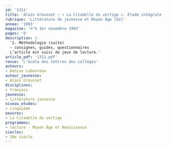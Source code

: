 ```yaml
---
id: '1311'
title: 'Alain Grousset : « La Citadelle du vertige ». Étude intégrale (2/2)'
rubrique: 'Littérature de jeunesse et Moyen Âge [5e]'
annee: '1993'
magazine: 'n°4 1er novembre 1993'
pages: '6'
description: |-
  '2. Méthodologie (suite)
  – consignes, guides, questionnaires
  L’article est suivi de jeux de lecture.'
article_pdf: '1311.pdf'
revue: 'L’école des lettres des collèges'
auteurs:
- Denise Laboureau
auteur_jeunesse:
- Alain Grousset
disciplines:
- français
jeunesse:
- littérature jeunesse
niveau_etudes:
- cinquième
oeuvres:
- La Citadelle du vertige
programmes:
- lecture - Moyen Âge et Renaissance
siecles:
- 20e siècle
---
```

